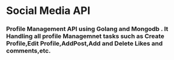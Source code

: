 # Social Media API

 ### Profile Management API using Golang and Mongodb . It Handling all profile Managemnet tasks such as Create Profile,Edit Profile,AddPost,Add and Delete Likes and comments,etc.
